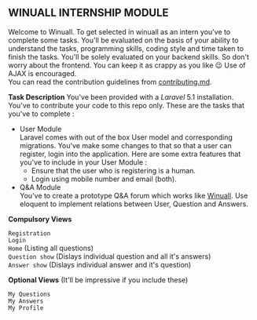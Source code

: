 ## WINUALL INTERNSHIP MODULE

Welcome to Winuall. To get selected in winuall as an intern you've to complete some tasks. You'll be evaluated on the basis of your ability to understand the tasks, programming skills, coding style and time taken to finish the tasks. You'll be solely evaluated on your backend skills. So don't worry about the frontend. You can keep it as crappy as you like :wink: Use of AJAX is encouraged.<br>You can read the contribution guidelines from [contributing.md](https://github.com/winuall/winuall-intern/blob/master/contributing.md).

**Task Description**
You've been provided with a _Laravel_ 5.1 installation. You've to contribute your code to this repo only.
These are the tasks that you've to complete : 
- User Module<br>
  Laravel comes with out of the box User model and corresponding migrations. You've make some changes to that so that a user can register, login into the application. Here are some extra features that you've to include in your User Module :
  * Ensure that the user who is registering is a human.
  * Login using mobile number and email (both).
- Q&A Module<br>
  You've to create a prototype Q&A forum which works like [Winuall](https://www.winuall.com). Use eloquent to implement relations between User, Question and Answers. 
  
**Compulsory Views**

`Registration`<br>
`Login`<br>
`Home` (Listing all questions) <br>
`Question show` (Dislays individual question and all it's answers) <br>
`Answer show` (Dislays individual answer and it's question)<br>


**Optional Views** (It'll be impressive if you include these)<br>

`My Questions`<br>
`My Answers`<br>
`My Profile`<br>

